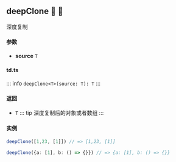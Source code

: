 ## deepClone :tada: :100: 
深度复制
#### 参数 
- **source** `T`  
#### td.ts
::: info
`deepClone<T>(source: T): T`
:::
#### 返回 
- `T` 
::: tip
深度复制后的对象或者数组
:::
#### 实例 
```ts
deepClone([1,23, [1]]) // => [1,23, [1]]
```
```ts
deepClone({a: [1], b: () => {}}) // => {a: [1], b: () => {}}
```
